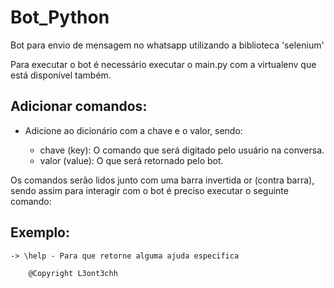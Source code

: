 # Bot_Python

Bot para envio de mensagem no whatsapp utilizando a biblioteca 'selenium'

Para executar o bot é necessário executar o main.py com a virtualenv que está disponível também.

 ## Adicionar comandos:

  * Adicione ao dicionário com a chave e o valor, sendo:
  
    - chave (key): O comando que será digitado pelo usuário na conversa.
    - valor (value): O que será retornado pelo bot.

Os comandos serão lidos junto com uma barra invertida or (contra barra), sendo assim para interagir com o bot é preciso executar o seguinte comando:
  
 ## Exemplo:
  
    -> \help - Para que retorne alguma ajuda especifica
  
        @Copyright L3ont3chh
    
